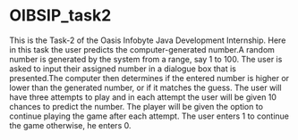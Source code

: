 # OIBSIP_task2

This is the Task-2 of the Oasis Infobyte Java Development Internship. Here in this task the user predicts the computer-generated number.A random number is generated by the system from a range, say 1 to 100. The user is asked to input their assigned number in a dialogue box that is presented.The computer then determines if the entered number is higher or lower than the generated number, or if it matches the guess. The user will have three attempts to play and in each attempt the user will be given 10 chances to predict the number. The player will be given the option to continue playing the game after each attempt. The user enters 1 to continue the game otherwise, he enters 0.
